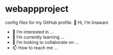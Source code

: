 # webappproject
config files for my GitHub profile.
👋 Hi, I’m linawani
- 👀 I’m interested in ...
- 🌱 I’m currently learning ...
- 💞 I’m looking to collaborate on ...
- 📫 How to reach me ...


